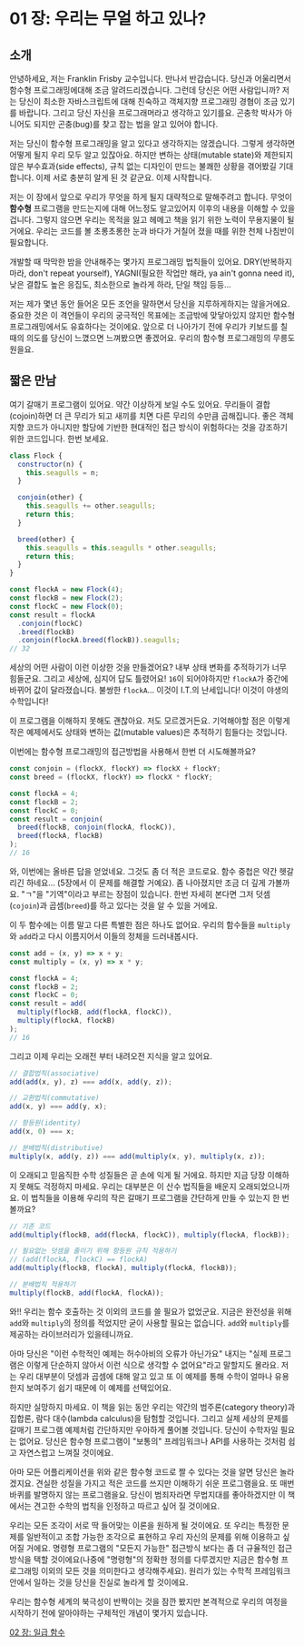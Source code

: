 # 01 장: 우리는 무얼 하고 있나?

## 소개

안녕하세요, 저는 Franklin Frisby 교수입니다. 만나서 반갑습니다. 당신과 어울리면서 함수형 프로그래밍에대해 조금 알려드리겠습니다. 그런데 당신은 어떤 사람입니까? 저는 당신이 최소한 자바스크립트에 대해 친숙하고 객체지향 프로그래밍 경혐이 조금 있기를 바랍니다. 그리고 당신 자신을 프로그래머라고 생각하고 있기를요. 곤충학 박사가 아니어도 되지만 곤충(bug)를 찾고 잡는 법을 알고 있어야 합니다.

저는 당신이 함수형 프로그래밍을 알고 있다고 생각하지는 않겠습니다. 그렇게 생각하면 어떻게 될지 우리 모두 알고 있잖아요. 하지만 변하는 상태(mutable state)와 제한되지 않은 부수효과(side effects), 규칙 없는 디자인이 만드는 불쾌한 상황을 겪어봤길 기대합니다. 이제 서로 충분히 알게 된 것 같군요. 이제 시작합니다.

저는 이 장에서 앞으로 우리가 무엇을 하게 될지 대략적으로 말해주려고 합니다. 무엇이 **함수형** 프로그램을 만드는지에 대해 어느정도 알고있어지 이후의 내용을 이해할 수 있을 겁니다. 그렇지 않으면 우리는 목적을 잃고 헤메고 책을 읽기 위한 노력이 무용지물이 될 거에요. 우리는 코드를 볼 초롱초롱한 눈과 바다가 거칠어 졌을 때를 위한 천체 나침반이 필요합니다.

개발할 때 막막한 밤을 안내해주는 몇가지 프로그래밍 법칙들이 있어요. DRY(반복하지 마라, don't repeat yourself), YAGNI(필요한 작업만 해라, ya ain't gonna need it), 낮은 결합도 높은 응집도, 최소한으로 놀라게 하라, 단일 책임 등등...

저는 제가 몇년 동안 들어온 모든 조언을 말하면서 당신을 지루하게하지는 않을거에요. 중요한 것은 이 격언들이 우리의 궁극적인 목표에는 조금밖에 맞닿아있지 않지만 함수형 프로그래밍에서도 유효하다는 것이에요. 앞으로 더 나아가기 전에 우리가 키보드를 칠 때의 의도를 당신이 느꼈으면 느껴봤으면 좋겠어요. 우리의 함수형 프로그래밍의 무릉도원을요.

<!--BREAK-->

## 짧은 만남

여기 갈매기 프로그램이 있어요. 약간 이상하게 보일 수도 있어요. 무리들이 결합(cojoin)하면 더 큰 무리가 되고 새끼를 치면 다른 무리의 수만큼 곱해집니다. 좋은 객체지향 코드가 아니지만 할당에 기반한 현대적인 접근 방식이 위험하다는 것을 강조하기 위한 코드입니다. 한번 보세요.

```js
class Flock {
  constructor(n) {
    this.seagulls = n;
  }

  conjoin(other) {
    this.seagulls += other.seagulls;
    return this;
  }

  breed(other) {
    this.seagulls = this.seagulls * other.seagulls;
    return this;
  }
}

const flockA = new Flock(4);
const flockB = new Flock(2);
const flockC = new Flock(0);
const result = flockA
  .conjoin(flockC)
  .breed(flockB)
  .conjoin(flockA.breed(flockB)).seagulls;
// 32
```

세상의 어떤 사람이 이런 이상한 것을 만들겠어요? 내부 상태 변화를 추적하기가 너무 힘들군요. 그리고 세상에, 심지어 답도 틀렸어요! `16`이 되어야하지만 `flockA`가 중간에 바뀌어 값이 달라졌습니다. 불쌍한 `flockA`... 이것이 I.T.의 난세입니다! 이것이 야생의 수학입니다!

이 프로그램을 이해하지 못해도 괜찮아요. 저도 모르겠거든요. 기억해야할 점은 이렇게 작은 예제에서도 상태와 변하는 값(mutable values)은 추적하기 힘들다는 것입니다.

이번에는 함수형 프로그래밍의 접근방법을 사용해서 한번 더 시도해볼까요?

```js
const conjoin = (flockX, flockY) => flockX + flockY;
const breed = (flockX, flockY) => flockX * flockY;

const flockA = 4;
const flockB = 2;
const flockC = 0;
const result = conjoin(
  breed(flockB, conjoin(flockA, flockC)),
  breed(flockA, flockB)
);
// 16
```

와, 이번에는 올바른 답을 얻었네요. 그것도 좀 더 적은 코드로요. 함수 중첩은 약간 헷갈리긴 하네요... (5장에서 이 문제를 해결할 거예요). 좀 나아졌지만 조금 더 깊게 가볼까요. "ㄱ"을 "기역"이라고 부르는 장점이 있습니다. 한번 자세히 본다면 그저 덧셈(`cojoin`)과 곱셈(`breed`)를 하고 있다는 것을 알 수 있을 거에요.

이 두 함수에는 이름 말고 다른 특별한 점은 하나도 없어요. 우리의 함수들을 `multiply`와 `add`라고 다시 이름지어서 이들의 정체을 드러내봅시다.

```js
const add = (x, y) => x + y;
const multiply = (x, y) => x * y;

const flockA = 4;
const flockB = 2;
const flockC = 0;
const result = add(
  multiply(flockB, add(flockA, flockC)),
  multiply(flockA, flockB)
);
// 16
```

그리고 이제 우리는 오래전 부터 내려오전 지식을 알고 있어요.

```js
// 결합법칙(associative)
add(add(x, y), z) === add(x, add(y, z));

// 교환법칙(commutative)
add(x, y) === add(y, x);

// 항등원(identity)
add(x, 0) === x;

// 분배법칙(distributive)
multiply(x, add(y, z)) === add(multiply(x, y), multiply(x, z));
```

이 오래되고 믿음직한 수학 성질들은 곧 손에 익게 될 거에요. 하지만 지금 당장 이해하지 못해도 걱정하지 마세요. 우리는 대부분은 이 산수 법직들을 배운지 오래되었으니까요. 이 법칙들을 이용해 우리의 작은 갈매기 프로그램을 간단하게 만들 수 있는지 한 번 볼까요?

```js
// 기존 코드
add(multiply(flockB, add(flockA, flockC)), multiply(flockA, flockB));

// 필요없는 덧셈을 줄이기 위해 항등원 규칙 적용하기
// (add(flockA, flockC) == flockA)
add(multiply(flockB, flockA), multiply(flockA, flockB));

// 분배법칙 적용하기
multiply(flockB, add(flockA, flockA));
```

와!! 우리는 함수 호출하는 것 이외의 코드를 쓸 필요가 없었군요. 지금은 완전성을 위해 `add`와 `multiply`의 정의를 적었지만 굳이 사용할 필요는 없습니다. `add`와 `multiply`를 제공하는 라이브러리가 있을테니까요.

아마 당신은 "이런 수학적인 예제는 허수아비의 오류가 아닌가요" 내지는 "실제 프로그램은 이렇게 단순하지 않아서 이런 식으로 생각할 수 없어요"라고 말할지도 몰라요. 저는 우리 대부분이 덧셈과 곱셈에 대해 알고 있고 또 이 예제를 통해 수학이 얼마나 유용한지 보여주기 쉽기 때문에 이 예제를 선택있어요.

하지만 실망하지 마세요. 이 책을 읽는 동안 우리는 약간의 범주론(category theory)과 집합론, 람다 대수(lambda calculus)을 탐험할 것입니다. 그리고 실제 세상의 문제를 갈매기 프로그램 예제처럼 간단하지만 우아하게 풀어볼 것입니다. 당신이 수학자일 필요는 없어요. 당신은 함수형 프로그램이 "보통의" 프레임워크나 API를 사용하는 것처럼 쉽고 자연스럽고 느껴질 것이에요.

아마 모든 어플리케이션을 위와 같은 함수형 코드로 짤 수 있다는 것을 알면 당신은 놀라겠지요. 견실한 성질을 가지고 적은 코드를 쓰지만 이해하기 쉬운 프로그램을요. 또 매번 바퀴를 발명하지 않는 프로그램을요. 당신이 범죄자라면 무법지대를 좋아하겠지만 이 책에서는 견고한 수학의 법칙을 인정하고 따르고 싶어 질 것이에요.

우리는 모든 조각이 서로 딱 들어맞는 이론을 원하게 될 것이에요. 또 우리는 특정한 문제를 일반적이고 조합 가능한 조각으로 표현하고 우리 자신의 문제를 위해 이용하고 싶어질 거에요. 명령형 프로그램의 "모든지 가능한" 접근방식 보다는 좀 더 규율적인 접근방식을 택할 것이에요(나중에 "명령형"의 정확한 정의를 다루겠지만 지금은 함수형 프로그래밍 이외의 모든 것을 의미한다고 생각해주세요). 원리가 있는 수학적 프레임워크 안에서 일하는 것을 당신을 진실로 놀라게 할 것이에요.

우리는 함수형 세계의 북극성이 반짝이는 것을 잠깐 봤지만 본격적으로 우리의 여정을 시작하기 전에 알아야하는 구체적인 개념이 몇가지 있습니다.

[02 장: 일급 함수](ch02-kr.md)
